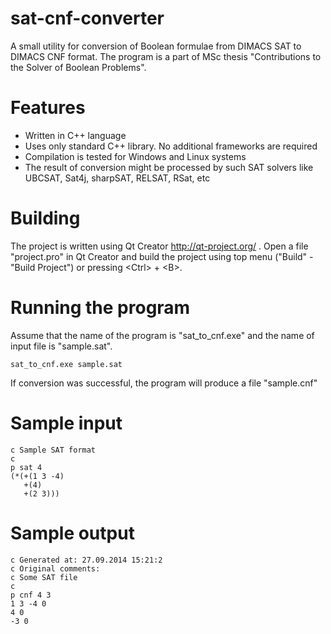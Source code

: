 # sat-cnf-converter
A small utility for conversion of Boolean formulae from DIMACS SAT to DIMACS CNF format. The program is a part of MSc thesis "Contributions to the Solver of Boolean Problems".

# Features
* Written in C++ language
* Uses only standard C++ library. No additional frameworks are required
* Compilation is tested for Windows and Linux systems
* The result of conversion might be processed by such SAT solvers like UBCSAT, Sat4j, sharpSAT, RELSAT, RSat, etc

# Building
The project is written using Qt Creator http://qt-project.org/ .
Open a file "project.pro" in Qt Creator and build the project using top menu ("Build" - "Build Project") or pressing \<Ctrl\> + \<B\>.

# Running the program
Assume that the name of the program is "sat_to_cnf.exe" and the name of input file is "sample.sat".
```
sat_to_cnf.exe sample.sat
```
If conversion was successful, the program will produce a file "sample.cnf"

# Sample input
```
c Sample SAT format
c
p sat 4
(*(+(1 3 -4)
   +(4)
   +(2 3)))
```

# Sample output
```
c Generated at: 27.09.2014 15:21:2
c Original comments: 
c Some SAT file
c 
p cnf 4 3
1 3 -4 0
4 0
-3 0
```
